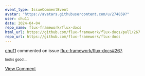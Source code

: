 ```yaml
---
event_type: IssueCommentEvent
avatar: "https://avatars.githubusercontent.com/u/274859?"
user: chu11
date: 2024-04-04
repo_name: flux-framework/flux-docs
html_url: https://github.com/flux-framework/flux-docs/pull/267
repo_url: https://github.com/flux-framework/flux-docs
---
```


<a href='https://github.com/chu11' target='_blank'>chu11</a> commented on issue <a href='https://github.com/flux-framework/flux-docs/pull/267' target='_blank'>flux-framework/flux-docs#267</a>.

<small>looks good...</small>

<a href='https://github.com/flux-framework/flux-docs/pull/267' target='_blank'>View Comment</a>
